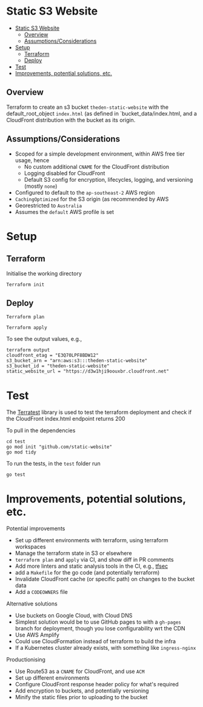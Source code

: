 # Static S3 Website

- [Static S3 Website](#static-s3-website)
  * [Overview](#overview)
  * [Assumptions/Considerations](#assumptionsconsiderations)
- [Setup](#setup)
  * [Terraform](#terraform)
  * [Deploy](#deploy)
- [Test](#test)
- [Improvements, potential solutions, etc.](#improvements-potential-solutions-etc)

## Overview 

Terraform to create an s3 bucket `theden-static-website` with the default_root_object `index.html` (as defined in `bucket_data/index.html, and a CloudFront distribution with the bucket as its origin.

## Assumptions/Considerations

* Scoped for a simple development environment, within AWS free tier usage, hence
  * No custom additional `CNAME` for the CloudFront distribution
  * Logging disabled for CloudFront
  * Default S3 config for encryption, lifecycles, logging, and versioning (mostly `none`)
* Configured to default to the `ap-southeast-2` AWS region
* `CachingOptimized` for the S3 origin (as recommended by AWS
* Georestricted to `Australia`
* Assumes the `default` AWS profile is set


# Setup


## Terraform

Initialise the working directory

```shell
Terraform init
```

## Deploy

```shell
Terraform plan
```

```shell
Terraform apply
```

To see the output values, e.g.,

```shell
terraform output
cloudfront_etag = "E3Q70LPF8BDW12"
s3_bucket_arn = "arn:aws:s3:::theden-static-website"
s3_bucket_id = "theden-static-website"
static_website_url = "https://d3w1hji9oouxbr.cloudfront.net"
```

# Test

The [Terratest](https://github.com/gruntwork-io/terratest/) library is used to test the terraform deployment and check if the CloudFront index.html endpoint returns 200

To pull in the dependencies

```shell
cd test
go mod init "github.com/static-website"
go mod tidy
```

To run the tests, in the `test` folder run

```shell
go test
```

# Improvements, potential solutions, etc.

Potential improvements
 
* Set up different environments with terraform, using terraform workspaces 
* Manage the terraform state in S3 or elsewhere
* `terraform plan` and `apply` via CI, and show diff in PR comments
* Add more linters and static analysis tools in the CI, e.g., [tfsec](https://github.com/aquasecurity/tfsec)
* add a `Makefile` for the go code (and potentially terraform)
* Invalidate CloudFront cache (or specific path) on changes to the bucket data 
* Add a `CODEOWNERS` file

Alternative solutions

* Use buckets on Google Cloud, with Cloud DNS
* Simplest solution would be to use GitHub pages to with a `gh-pages` branch for deployment, though you lose configurability wrt the CDN
* Use AWS Amplify
* Could use CloudFormation instead of terraform to build the infra
* If a Kubernetes cluster already exists, with something like `ingress-nginx`

Productionising

* Use Route53 as a `CNAME` for CloudFront, and use `ACM`
* Set up different environments
* Configure CloudFront response header policy for what's required
* Add encryption to buckets, and potentially versioning
* Minify the static files prior to uploading to the bucket 





